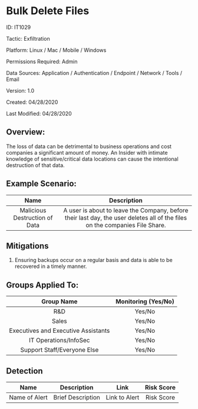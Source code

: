 # **Bulk Delete Files**

ID: IT1029

Tactic: Exfiltration

Platform: Linux / Mac / Mobile / Windows

Permissions Required: Admin

Data Sources: Application / Authentication / Endpoint / Network / Tools / Email

Version: 1.0

Created: 04/28/2020

Last Modified: 04/28/2020


## **Overview:**
The loss of data can be detrimental to business operations and cost companies a significant amount of money. An Insider with intimate knowledge of sensitive/critical data locations can cause the intentional destruction of that data. 

## **Example Scenario:**

| Name | Description |
| :---:| :---:|
| Malicious Destruction of Data | A user is about to leave the Company, before their last day, the user deletes all of the files on the companies File Share.   |


## **Mitigations**
1. Ensuring backups occur on a regular basis and data is able to be recovered in a timely manner. 



## **Groups Applied To:**
| Group Name | Monitoring (Yes/No) |
| :---: | :---:|
| R&D	| Yes/No |
| Sales | Yes/No |
| Executives and Executive Assistants |	Yes/No |
| IT Operations/InfoSec	| Yes/No |
|Support Staff/Everyone Else | Yes/No|

## **Detection**
| Name | Description | Link | Risk Score |
| :---: | :---:|:---: | :---:|
| Name of Alert | Brief Description | Link to Alert | Risk Score|  





